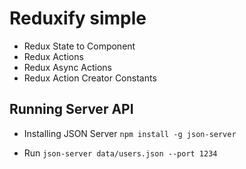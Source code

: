 # Reduxify simple

- Redux State to Component
- Redux Actions
- Redux Async Actions
- Redux Action Creator Constants

## Running Server API
- Installing JSON Server
``
npm install -g json-server
``

- Run
``
  json-server data/users.json --port 1234
``
